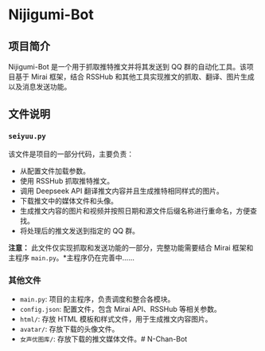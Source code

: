 # Nijigumi-Bot

## 项目简介
Nijigumi-Bot 是一个用于抓取推特推文并将其发送到 QQ 群的自动化工具。该项目基于 Mirai 框架，结合 RSSHub 和其他工具实现推文的抓取、翻译、图片生成以及消息发送功能。

## 文件说明

### `seiyuu.py`
该文件是项目的一部分代码，主要负责：
- 从配置文件加载参数。
- 使用 RSSHub 抓取推特推文。
- 调用 Deepseek API 翻译推文内容并且生成推特相同样式的图片。
- 下载推文中的媒体文件和头像。
- 生成推文内容的图片和视频并按照日期和源文件后缀名称进行重命名，方便查找。
- 将处理后的推文发送到指定的 QQ 群。

**注意：** 此文件仅实现抓取和发送功能的一部分，完整功能需要结合 Mirai 框架和主程序 `main.py`。*主程序仍在完善中……

### 其他文件
- `main.py`: 项目的主程序，负责调度和整合各模块。
- `config.json`: 配置文件，包含 Mirai API、RSSHub 等相关参数。
- `html/`: 存放 HTML 模板和样式文件，用于生成推文内容图片。
- `avatar/`: 存放下载的头像文件。
- `女声优图库/`: 存放下载的推文媒体文件。#   N - C h a n - B o t 
 
 
